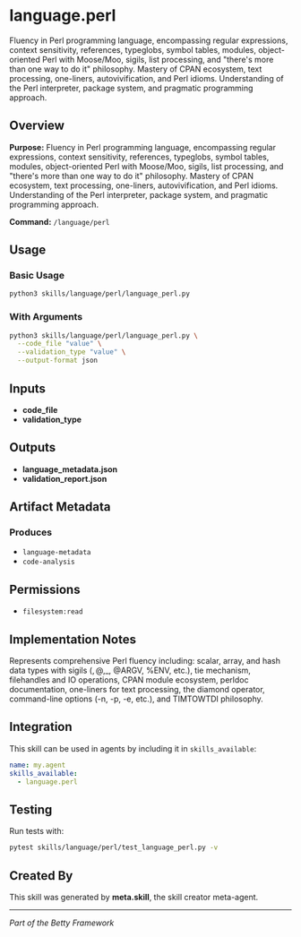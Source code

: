 # language.perl

Fluency in Perl programming language, encompassing regular expressions, context sensitivity, references, typeglobs, symbol tables, modules, object-oriented Perl with Moose/Moo, sigils, list processing, and "there's more than one way to do it" philosophy. Mastery of CPAN ecosystem, text processing, one-liners, autovivification, and Perl idioms. Understanding of the Perl interpreter, package system, and pragmatic programming approach.

## Overview

**Purpose:** Fluency in Perl programming language, encompassing regular expressions, context sensitivity, references, typeglobs, symbol tables, modules, object-oriented Perl with Moose/Moo, sigils, list processing, and "there's more than one way to do it" philosophy. Mastery of CPAN ecosystem, text processing, one-liners, autovivification, and Perl idioms. Understanding of the Perl interpreter, package system, and pragmatic programming approach.

**Command:** `/language/perl`

## Usage

### Basic Usage

```bash
python3 skills/language/perl/language_perl.py
```

### With Arguments

```bash
python3 skills/language/perl/language_perl.py \
  --code_file "value" \
  --validation_type "value" \
  --output-format json
```

## Inputs

- **code_file**
- **validation_type**

## Outputs

- **language_metadata.json**
- **validation_report.json**

## Artifact Metadata

### Produces

- `language-metadata`
- `code-analysis`

## Permissions

- `filesystem:read`

## Implementation Notes

Represents comprehensive Perl fluency including: scalar, array, and hash data types with sigils ($, @, %), context sensitivity (scalar vs list context), references and dereferencing, nested data structures, regular expressions with capture groups and modifiers, the match, substitution, and transliteration operators, list processing with map, grep, sort, modules and packages, BEGIN, END, and other special blocks, object-oriented programming with bless, Moose and Moo for modern OOP, roles and attributes, method modifiers, typeglobs and symbol table manipulation, autovivification, local vs my variables, special variables ($_, @ARGV, %ENV, etc.), tie mechanism, filehandles and IO operations, CPAN module ecosystem, perldoc documentation, one-liners for text processing, the diamond operator, command-line options (-n, -p, -e, etc.), and TIMTOWTDI philosophy.

## Integration

This skill can be used in agents by including it in `skills_available`:

```yaml
name: my.agent
skills_available:
  - language.perl
```

## Testing

Run tests with:

```bash
pytest skills/language/perl/test_language_perl.py -v
```

## Created By

This skill was generated by **meta.skill**, the skill creator meta-agent.

---

*Part of the Betty Framework*

